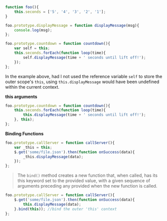 ```js
function foo(){
    this.seconds = ['5', '4', '3', '2', '1'];
}

foo.prototype.displayMessage = function displayMessage(msg){
    console.log(msg);
};

foo.prototype.countdown = function countdown(){
    var self = this;
    this.seconds.forEach(function loop(time){
        self.displayMessage(time + ' seconds until lift off!');
    });
};
```

In the example above, had I not used the reference variable `self` to store the outer scope's `this`, using `this.displayMessage` would have been undefined within the current context.

__this arguments__

```js
foo.prototype.countdown = function countdown(){
    this.seconds.forEach(function loop(time){
        this.displayMessage(time + ' seconds until lift off!');
    }, this);
};
```

__Binding Functions__

```js
foo.prototype.callServer = function callServer(){
    var _this = this;
    $.get('some/file.json').then(function onSuccess(data){
        _this.displayMessage(data);
    });
};
```

> The `bind()` method creates a new function that, when called, has its this keyword set to the provided value, with a given sequence of arguments preceding any provided when the new function is called.

```js
foo.prototype.callServer = function callServer(){
    $.get('some/file.json').then(function onSuccess(data){
        this.displayMessage(data);
    }.bind(this)); //bind the outer 'this' context
};
```
